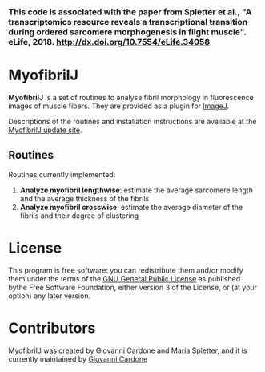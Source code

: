 

### This code is associated with the paper from Spletter et al., "A transcriptomics resource reveals a transcriptional transition during ordered sarcomere morphogenesis in flight muscle". eLife, 2018. http://dx.doi.org/10.7554/eLife.34058

# MyofibrilJ

**MyofibrilJ** is a set of routines to analyse fibril morphology in fluorescence images of muscle fibers. They are provided as a plugin for [ImageJ](http://imagej.net/).

Descriptions of the routines and installation instructions are available at the [MyofibrilJ update site](http://imagej.net/MyofibrilJ).



## Routines
Routines currently implemented:

1. **Analyze myofibril lengthwise**: estimate the average sarcomere length and the average thickness of the fibrils 
1. **Analyze myofibril crosswise**: estimate the average diameter of the fibrils and their degree of clustering 


# License
This program is free software: you can redistribute them and/or modify them under the
terms of the [GNU General Public License](http://www.gnu.org/licenses/gpl.txt) as
published bythe Free Software Foundation, either version 3 of the License, or (at your
option) any later version.


# Contributors
MyofibrilJ was created by Giovanni Cardone and Maria Spletter, and it is currently maintained by [Giovanni Cardone](http://imagej.net/User:Gcardone)
